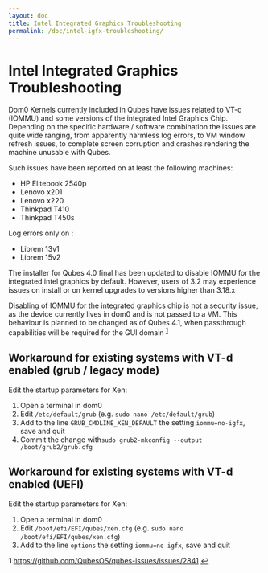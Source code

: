 ```yaml
---
layout: doc
title: Intel Integrated Graphics Troubleshooting
permalink: /doc/intel-igfx-troubleshooting/
---
```

# Intel Integrated Graphics Troubleshooting #

Dom0 Kernels currently included in Qubes have issues related to VT-d (IOMMU) and some versions of the
integrated Intel Graphics Chip. Depending on the specific hardware / software combination the issues are quite wide ranging, from apparently harmless log errors, to VM window refresh issues,
to complete screen corruption and crashes rendering the machine unusable with Qubes.

Such issues have been reported on at least the following machines:

* HP Elitebook 2540p
* Lenovo x201
* Lenovo x220
* Thinkpad T410
* Thinkpad T450s

Log errors only on :
* Librem 13v1 
* Librem 15v2

The installer for Qubes 4.0 final has been updated to disable IOMMU for the integrated intel graphics by default. However, users of 3.2 may experience
issues on install or on kernel upgrades to versions higher than 3.18.x 

Disabling of IOMMU for the integrated graphics chip is not a security issue, as the
device currently lives in dom0 and is not passed to a VM. This behaviour is planned to be changed as of Qubes 4.1, when passthrough capabilities will be required for the GUI domain <sup id="a1-1">[1](#f1)</sup>


## Workaround for existing systems with VT-d enabled (grub / legacy mode) ##

Edit the startup parameters for Xen:

1. Open a terminal in dom0
2. Edit `/etc/default/grub` (e.g. `sudo nano /etc/default/grub`)
3. Add to the line `GRUB_CMDLINE_XEN_DEFAULT` the setting `iommu=no-igfx`, save and quit
4. Commit the change with`sudo grub2-mkconfig --output /boot/grub2/grub.cfg`

## Workaround for existing systems with VT-d enabled (UEFI) ##

Edit the startup parameters for Xen:

1. Open a terminal in dom0
2. Edit `/boot/efi/EFI/qubes/xen.cfg` (e.g. `sudo nano /boot/efi/EFI/qubes/xen.cfg`)
3. Add to the line `options` the setting `iommu=no-igfx`, save and quit

<b name="f1">1</b> https://github.com/QubesOS/qubes-issues/issues/2841 [↩](#a1-1)

